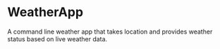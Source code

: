 # WeatherApp
A command line weather app that takes location and provides weather status based on live weather data.
